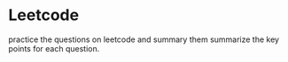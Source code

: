 # Leetcode
practice the questions on leetcode and summary them
summarize the key points for each question.
